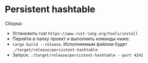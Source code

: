 # Persistent hashtable

Сборка:

* Установить rust `https://www.rust-lang.org/tools/install`
* Перейти в папку проект и выполнить команды ниже:
* `cargo build --release`. Исполняемым файлом будет `./target/release/persistent-hashtable`
* Запуск: `./target/release/persistent-hashtable --port 4242`